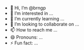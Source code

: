 - 👋 Hi, I’m @brngp
- 👀 I’m interested in ...
- 🌱 I’m currently learning ...
- 💞️ I’m looking to collaborate on ...
- 📫 How to reach me ...
- 😄 Pronouns: ...
- ⚡ Fun fact: ...

<!---
brngp/brngp is a ✨ special ✨ repository because its `README.md` (this file) appears on your GitHub profile.
You can click the Preview link to take a look at your changes.
--->
